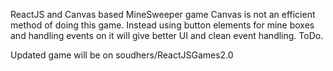 ReactJS and Canvas based MineSweeper game
Canvas is not an efficient method of doing this game. Instead using button elements for mine boxes and handling events on it will give better UI and clean event handling. ToDo.


Updated game will be on soudhers/ReactJSGames2.0 

